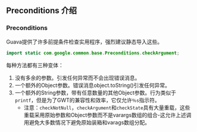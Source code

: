 ## Preconditions 介绍

### Preconditions

Guava提供了许多前提条件检查实用程序，强烈建议静态导入这些。
```java
import static com.google.common.base.Preconditions.checkArgument;
```
每种方法都有三种变体：
1. 没有多余的参数。引发任何异常而不会出现错误消息。
2. 一个额外的Object参数。错误消息object.toString()引发任何异常。
3. 一个额外的String参数，带有任意数量的其他Object参数。行为类似于`printf`，但是为了GWT的兼容性和效率，它仅允许`％s`指示符。
    * 注意：`checkNotNull`，`checkArgument`和`checkState`具有大量重载，这些重载采用原始参数和Object参数而不是varargs数组的组合-这允许上述调用避免大多数情况下避免原始装箱和varags数组分配。